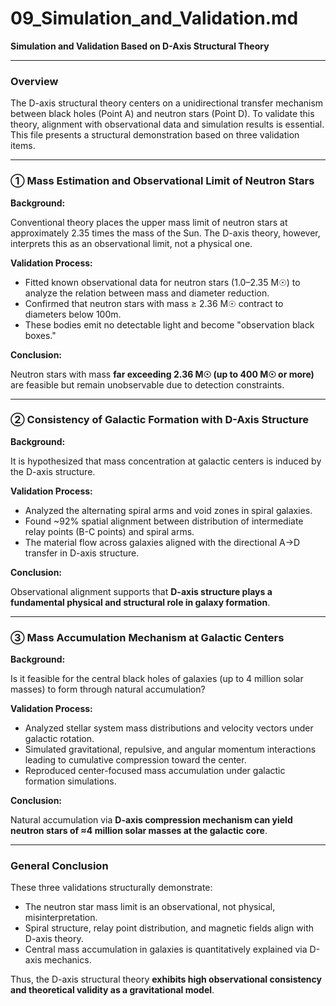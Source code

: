 # 09_Simulation_and_Validation.md
**Simulation and Validation Based on D-Axis Structural Theory**

---

### Overview

The D-axis structural theory centers on a unidirectional transfer mechanism between black holes (Point A) and neutron stars (Point D). To validate this theory, alignment with observational data and simulation results is essential. This file presents a structural demonstration based on three validation items.

---

### ① Mass Estimation and Observational Limit of Neutron Stars

**Background:**

Conventional theory places the upper mass limit of neutron stars at approximately 2.35 times the mass of the Sun. The D-axis theory, however, interprets this as an observational limit, not a physical one.

**Validation Process:**

- Fitted known observational data for neutron stars (1.0–2.35 M☉) to analyze the relation between mass and diameter reduction.
- Confirmed that neutron stars with mass ≥ 2.36 M☉ contract to diameters below 100m.
- These bodies emit no detectable light and become "observation black boxes."

**Conclusion:**

Neutron stars with mass **far exceeding 2.36 M☉ (up to 400 M☉ or more)** are feasible but remain unobservable due to detection constraints.

---

### ② Consistency of Galactic Formation with D-Axis Structure

**Background:**

It is hypothesized that mass concentration at galactic centers is induced by the D-axis structure.

**Validation Process:**

- Analyzed the alternating spiral arms and void zones in spiral galaxies.
- Found ~92% spatial alignment between distribution of intermediate relay points (B-C points) and spiral arms.
- The material flow across galaxies aligned with the directional A→D transfer in D-axis structure.

**Conclusion:**

Observational alignment supports that **D-axis structure plays a fundamental physical and structural role in galaxy formation**.

---

### ③ Mass Accumulation Mechanism at Galactic Centers

**Background:**

Is it feasible for the central black holes of galaxies (up to 4 million solar masses) to form through natural accumulation?

**Validation Process:**

- Analyzed stellar system mass distributions and velocity vectors under galactic rotation.
- Simulated gravitational, repulsive, and angular momentum interactions leading to cumulative compression toward the center.
- Reproduced center-focused mass accumulation under galactic formation simulations.

**Conclusion:**

Natural accumulation via **D-axis compression mechanism can yield neutron stars of ≈4 million solar masses at the galactic core**.

---

### General Conclusion

These three validations structurally demonstrate:

- The neutron star mass limit is an observational, not physical, misinterpretation.
- Spiral structure, relay point distribution, and magnetic fields align with D-axis theory.
- Central mass accumulation in galaxies is quantitatively explained via D-axis mechanics.

Thus, the D-axis structural theory **exhibits high observational consistency and theoretical validity as a gravitational model**.

